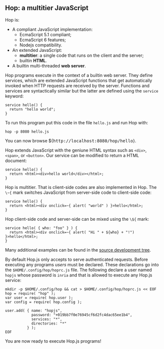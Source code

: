 Hop: a multitier JavaScript
---------------------------

Hop is:

* A compliant JavaScript implementation:
  - EcmaScript 5.1 compliant;
  - EcmaScript 6 features;
  - Nodejs compatibility.
* An extended JavaScript:
  - **multitier**: a single code that runs on the client and the server;
  - builtin **HTML**.
* A builtin multi-threaded **web server**.

Hop programs execute in the context of a builtin web server. They
define services, which are extended JavaScript functions that get
automatically invoked when HTTP requests are received by the
server. Functions and services are syntactically similar but the latter
are defined using the `service` keyword:

```hopscript[:prog1@homeprog]
service hello() {
  return "hello world";
}
```

To run this program put this code in the file `hello.js` and run Hop with:

```sh[:shell@homeprog]
hop -p 8080 hello.js
```

You can now browse ${<tt>http://localhost:8080/hop/hello</tt>}.


Hop extends JavaScript with the geniune HTML syntax such as
`<div>`, `<span>`, or `<button>`. Our service can be
modified to return a HTML document:

```hopscript[:prog2@homeprog]
service hello() {
  return <html><div>hello world</div></html>;
}
```

Hop is multitier. That is client-side codes are also implemented in Hop. The
`\~{` mark switches JavaScript from server-side code to client-side code:

```hopscript[:prog3@homeprog]
service hello() {
  return <html><div onclick=~{ alert( "world" ) }>hello</html>;
}
```

Hop client-side code and server-side can be mixed using the
`\${` mark:

```hopscript[:prog4@homeprog]
service hello( { who: "foo" } ) {
  return <html><div onclick=~{ alert( "Hi " + ${who} + "!") }>hello</html>;
}
```

Many additional examples can be found in the
[source development tree](https://github.com/manuel-serrano/hop/tree/3.0.x/examples).

By default Hop.js only accepts to serve authenticated requests. Before
executing any programs _users_ must be declared. These declarations go
into the `$HOME/.config/hop/hoprc.js` file. The following declare a
user named `hopjs` whose password is `inria` and that is allowed to
execute any Hop.js service:

```sh[:config@homeprog]
mkdir -p $HOME/.config/hop && cat > $HOME/.config/hop/hoprc.js << EOF
hop = require( "hop" );
var user = require( hop.user );
var config = require( hop.config );

user.add( { name: "hopjs",
            password: "+019bb7f0e76945cf6d2fc4dac65ee1b4",
            services: "*",
            directories: "*"
          } );
EOF
```

You are now ready to execute Hop.js programs!
